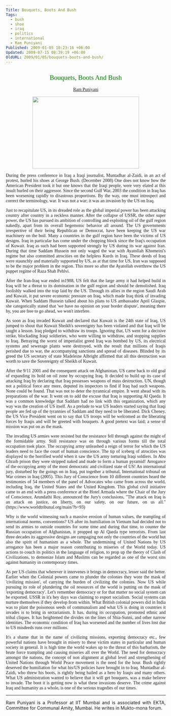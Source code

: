 ```yaml
---
Title: Bouquets, Boots And Bush
Tags:
  - bush
  - shoe
  - iraq
  - politics
  - international
  - Ram Puniyani
Published: 2009-01-05 10:23:16 +06:00
Updated: 2009-07-15 08:39:19 +06:00
OldURL: 2009/01/05/bouquets-boots-and-bush/
---
```



<h2 align="center"><span style="font-weight: 400"><font color="#008000" face="Verdana">Bouquets, Boots And Bush</font></span></h2>
<p align="center"><font face="Verdana"><a href="https://muktomona.com/Articles/ram_puniyani/index.htm">Ram Puniyani</a></font></p>
<p align="center"><img width="336" src="https://img.metro.co.uk/i/pix/2008/12/BushReuters_450x300.jpg" height="227" /></p>
<p align="justify"><font face="Verdana">During the press conference in Iraq a Iraqi journalist, Muntadhar al-Zaidi, in an act of protest, hurled his shoes at George Bush. (December 2008) One does not know how the American President took it but one knows that the Iraqi people, were very elated at this insult hurled on their aggressor. Since the second Gulf War, 2003 the condition in Iraq has been worsening rapidly to disastrous proportions. By the way, one must introspect and correct the terminology, war. It was not a war; it was an invasion by the US on Iraq.</font></p>
<p align="justify"><font face="Verdana">Just to recapitulate US, in its dreaded role as the global imperial power has been attacking country after country in a reckless manner. After the collapse of USSR, the other super power, the US has pursued its ambition of controlling and exploiting oil of the gulf region nakedly, apart from its overall hegemonic behavior all around. The US governments irrespective of their being Republican or Democrat, have been keeping the US war machinery on the boil. Many a countries in the gulf region have been the victims of US designs. Iraq in particular has come under the chopping block since the Iraq's occupation of Kuwait. Iraq as such had been supported strongly by US during its war against Iran. During that time Saddam Hussein not only waged the war with Ayatollah Khomeini's regime but also committed atrocities on the helpless Kurds in Iraq. These deeds of Iraq were staunchly and materially supported by US, as at that time for US, Iran was supposed to be the major problem in the region. This more so after the Ayatollah overthrew the US puppet regime of Raza Shah Pehlvi.</font></p>
<p align="justify"><font face="Verdana">After the Iran-Iraq war ended in1988, US felt that the large army it had helped build in Iraq will be a threat to its domination in the gulf region and should be demolished. Iraq foolishly walked into the trap laid by the US. Through its allies in the region Saudi Arab and Kuwait, it put severe economic pressure on Iraq, which made Iraq think of invading Kuwait. When Saddam Hussein talked about his plans to US ambassador April Glaspie, she categorically stated that 'we have no opinion on your border dispute', meaning there by, you are free to go ahead, we won't interfere.</font></p>
<p align="justify"><font face="Verdana">As soon as Iraq invaded Kuwait and declared that Kuwait is the 24th state of Iraq, US jumped to shout that Kuwait Sheikh's sovereignty has been violated and that Iraq will be taught a lesson. Iraq pledged to withdraw its troops. Ignoring that, US went for a decisive strike, blockading Iraqi soldieries, who were willing to withdraw, and stopping supplies to Iraq. Betraying the worst of imperialist greed Iraq was bombed by US, its electrical systems and sewerage plants were destroyed, with the result that millions of Iraqis perished due to war, the accompanying sanctions and spread of diseases. Blinded by its greed the US secretary of state Madeleine Albright affirmed that all this destruction was worth to save the Sovereignty of Sheikh of Kuwait.</font></p>
<p align="justify"><font face="Verdana">After the 9/11 2001 and the consequent attack on Afghanistan, US came back to old goal of expanding its hold on oil zone by occupying Iraq. It decided to build up its case of attacking Iraq by declaring that Iraq possesses weapons of mass destruction. UN, though not a political force any more, deputed its inspectors to find if Iraq had such weapons. None could be found. That was not to deter the tyrannical empire. It went ahead with its preparations of the war. It went on to add the excuse that Iraq is supporting Al Qaeda. It was a common knowledge that Saddam had no link with this organization, which any way was the creation of US itself. As a prelude to war US leaders started saying that Iraqi people are fed up of the tyrannies of Saddam and they need to be liberated. Dick Cheney, the US Vice President went on to say that US troops will be welcomed as the liberating forces by Iraqis and will be greeted with bouquets. A good pretext was laid; a sense of mission was put on as the mask.</font></p>
<p align="justify"><font face="Verdana">The invading US armies were resisted but the resistance fell through against the might of the formidable army. Still resistance was on through various forms till the total occupation took place. The occupying army unleashed a reign of terror for which the US leaders need to face the court of human conscience. The tip of iceberg of atrocities was displayed to the horrified world when it saw the US army torturing Iraqi soldiers. In Abu Ghraib prison they were stripped naked and made to form a human pyramid! Arrogance of the occupying army of the most democratic and civilized state of US! An international jury, disturbed by the goings on in Iraq, put together a tribunal, International tribunal on War crimes in Iraq (2005). This Jury of Conscience from 10 different countries heard the testimonies of 54 members of the panel of Advocates who came from across the world, including Iraq, the United States and the United Kingdom. This global civil initiative came to an end with a press conference at the Hotel Armada where the Chair of the Jury of Conscience, Arundathi Roy, announced the Jury's conclusions, "The attack on Iraq is an attack on justice, on liberty, on our safety, on our future, on us all."(https://www.worldtribunal.org/main/?b=93)</font></p>
<p align="justify"><font face="Verdana">Why is the world witnessing such a massive erosion of human values, the trampling of international norms, conventions? US after its humiliation in Vietnam had decided not to send its armies to outside countries for some time and during that time, to counter the Russian occupation of Afghanistan, it propped up Al Qaeda type terrorists. From last three decades its aggressive designs are rampaging not only the countries of the world but also the spirit of humanism as a whole. The undermining of United Nations by US arrogance has been a major reason contributing to miseries of the World today. US actions to couch its politics in the language of religion, to prop up the theory of Clash of Civilizations, to demonize Islam and Muslims can be regarded as one of the worst sins against humanity in contemporary times. </font></p>
<p align="justify"><font face="Verdana">As per US claims that wherever it intervenes it brings in democracy, lesser said the better. Earlier when the Colonial powers came to plunder the colonies they wore the mask of 'civilizing mission', of carrying the burden of civilizing the colonies. Now US while pursuing its role of plundering the oil resources of the world is putting on the mask of 'exporting democracy'. Let's remember democracy or for that matter no social system can be exported. USSR in it's hey days was claiming to export socialism. Social systems can nurture themselves if they develop from within. What British colonial powers did in India was to plant the poisonous seeds of communalism and what US is doing in countries it invades is to bring in sectarianism. It has, during its occupation, promoted ethnic and tribal cliques. It has heightened the divides on the lines of Shia-Sunni, and other narrow identities. The economic condition of Iraq has worsened and the number of lives lost due to US misdeeds runs over millions.</font></p>

<p align="justify"><font face="Verdana">
It's a shame that in the name of civilizing missions, exporting democracy etc., few powerful nations have brought in misery to these victim states in particular and human society in general. It is high time the world wakes up to the threat of this barbarism, the brute force trampling and causing miseries all over the World. The need for democracy amongst the nations, the concept of non alignment at global level and strengthening of United Nations through World Peace movement is the need for the hour. Bush rightly deserved the humiliation for what his/US policies have brought in to Iraq. Muntadhar al-Zaidi, who threw his boots, is rightly being hailed as a hero by Iraqis and many others. What US administration wanted to believe that it will get bouquets, was a make believe to invade. The boot it is getting now is what these invasions deserve. The crime against Iraq and humanity as a whole, is one of the serious tragedies of our times.</font>

<hr />
<p align="justify">Ram Puniyani is a Professor at IIT Mumbai and is associated with EKTA, Committee for Communal Amity, Mumbai. He writes in Mukto-mona forum.</p>
